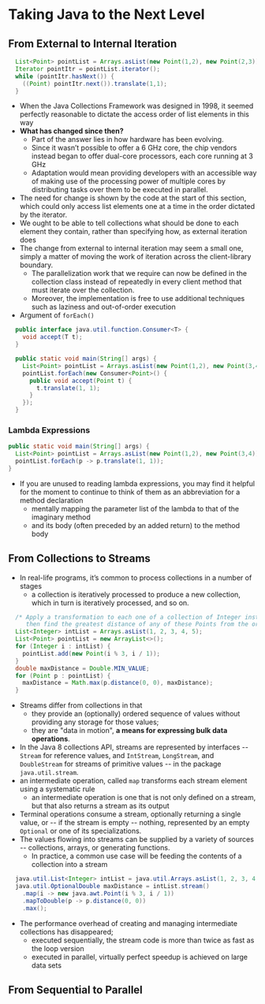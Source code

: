 # Taking Java to the Next Level

## From External to Internal Iteration

```java
  List<Point> pointList = Arrays.asList(new Point(1,2), new Point(2,3));
  Iterator pointItr = pointList.iterator();
  while (pointItr.hasNext()) {
    ((Point) pointItr.next()).translate(1,1);
  }
```

*  When the Java Collections Framework was designed in 1998, it seemed perfectly reasonable to dictate the access order of list elements in this way
* **What has changed since then?**
  * Part of the answer lies in how hardware has been evolving.
  * Since it wasn’t possible to offer a 6 GHz core, the chip vendors instead began to offer dual-core processors, each core running at 3 GHz
  * Adaptation would mean providing developers with an accessible way of making use of the processing power of multiple cores by distributing tasks over them to be executed in parallel.
* The need for change is shown by the code at the start of this section, which could only access list elements one at a time in the order dictated by the iterator.
* We ought to be able to tell collections what should be done to each element they contain, rather than specifying how, as external iteration does
* The change from external to internal iteration may seem a small one, simply a matter of moving the work of iteration across the client-library boundary.
  * The parallelization work that we require can now be defined in the collection class instead of repeatedly in every client method that must iterate over the collection.
  * Moreover, the implementation is free to use additional techniques such as laziness and out-of-order execution
* Argument of `forEach()`

```java
  public interface java.util.function.Consumer<T> {
    void accept(T t);
  }

  public static void main(String[] args) {
    List<Point> pointList = Arrays.asList(new Point(1,2), new Point(3,4));
    pointList.forEach(new Consumer<Point>() {
      public void accept(Point t) {
        t.translate(1, 1);
      }
    });
  }
```

### Lambda Expressions

```java
public static void main(String[] args) {
  List<Point> pointList = Arrays.asList(new Point(1,2), new Point(3,4));
  pointList.forEach(p -> p.translate(1, 1));
}
```

* If you are unused to reading lambda expressions, you may find it helpful for the moment to continue to think of them as an abbreviation for a method declaration
  * mentally mapping the parameter list of the lambda to that of the imaginary method
  * and its body (often preceded by an added return) to the method body

## From Collections to Streams

* In real-life programs, it’s common to process collections in a number of stages
  * a collection is iteratively processed to produce a new collection, which in turn is iteratively processed, and so on.

```java
  /* Apply a transformation to each one of a collection of Integer instances to produce a Point,
     then find the greatest distance of any of these Points from the origin. */
  List<Integer> intList = Arrays.asList(1, 2, 3, 4, 5);
  List<Point> pointList = new ArrayList<>();
  for (Integer i : intList) {
    pointList.add(new Point(i % 3, i / 1));
  }
  double maxDistance = Double.MIN_VALUE;
  for (Point p : pointList) {
    maxDistance = Math.max(p.distance(0, 0), maxDistance);
  }
```

* Streams differ from collections in that
  * they provide an (optionally) ordered sequence of values without providing any storage for those values;
  * they are "data in motion", **a means for expressing bulk data operations**.
* In the Java 8 collections API, streams are represented by interfaces -- `Stream` for reference values, and `IntStream`, `LongStream`, and `DoubleStream` for streams of primitive values -- in the package `java.util.stream`.
* an intermediate operation, called `map` transforms each stream element using a systematic rule
  * an intermediate operation is one that is not only defined on a stream, but that also returns a stream as its output
* Terminal operations consume a stream, optionally returning a single value, or -- if the stream is empty -- nothing, represented by an empty `Optional` or one of its specializations.
* The values flowing into streams can be supplied by a variety of sources -- collections, arrays, or generating functions.
  * In practice, a common use case will be feeding the contents of a collection into a stream

```java
  java.util.List<Integer> intList = java.util.Arrays.asList(1, 2, 3, 4, 5);
  java.util.OptionalDouble maxDistance = intList.stream()
    .map(i -> new java.awt.Point(i % 3, i / 1))
    .mapToDouble(p -> p.distance(0, 0))
    .max();
```

* The performance overhead of creating and managing intermediate collections has disappeared;
  * executed sequentially, the stream code is more than twice as fast as the loop version
  * executed in parallel, virtually perfect speedup is achieved on large data sets

## From Sequential to Parallel
